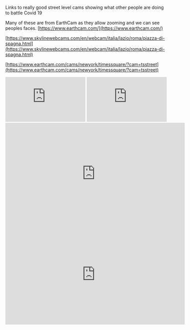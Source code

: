 

Links to really good street level cams showing what other people are doing to battle Covid 19

Many of these are from EarthCam as they allow zooming and we can see peoples faces.
[https://www.earthcam.com/](https://www.earthcam.com/)






[https://www.skylinewebcams.com/en/webcam/italia/lazio/roma/piazza-di-spagna.html](https://www.skylinewebcams.com/en/webcam/italia/lazio/roma/piazza-di-spagna.html)










[https://www.earthcam.com/cams/newyork/timessquare/?cam=tsstreet](https://www.earthcam.com/cams/newyork/timessquare/?cam=tsstreet)
















        
 <iframe width="250" height="140" src="https://www.youtube.com/embed/KgYr4IKcydE" frameborder="0" allow="autoplay; encrypted-media" allowfullscreen></iframe>




        
 <iframe width="250" height="140" src="https://www.youtube.com/watch?v=7VvfnUOflXc&list=PL57Dnr1H_egsp6jEaTTZwMgJgBoqrJzsq&index=10&t=0s" frameborder="0" allow="autoplay; encrypted-media" allowfullscreen></iframe>
 
 
 <iframe width="560" height="315" src="https://www.youtube.com/embed/7VvfnUOflXc" frameborder="0" allow="accelerometer; autoplay; encrypted-media; gyroscope; picture-in-picture" allowfullscreen></iframe>
 
  <iframe width="560" height="315" src="https://www.youtube.com/watch?v=7VvfnUOflXc&list=PL57Dnr1H_egsp6jEaTTZwMgJgBoqrJzsq&index=10&t=0s" frameborder="0" allow="accelerometer; autoplay; encrypted-media; gyroscope; picture-in-picture" allowfullscreen></iframe>
 
 
 
